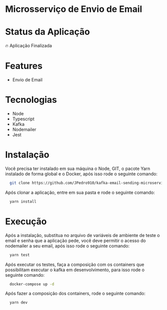 # Microsserviço de Envio de Email

# Status da Aplicação
<p>🔥 Aplicação Finalizada</p>

# Features
- Envio de Email

# Tecnologias
- Node
- Typescript
- Kafka
- Nodemailer
- Jest

# Instalação

Você precisa ter instalado em sua máquina o Node, GIT, o pacote Yarn instalado de forma global e o Docker, após isso rode o seguinte comando: 
```sh
  git clone https://github.com/JPedro910/kafka-email-sending-microservice.git
```
Após clonar a aplicação, entre em sua pasta e rode o seguinte comando:
```sh
  yarn install
```
# Execução

Após a instalação, substitua no arquivo de variáveis de ambiente de teste o email e senha que a aplicação pede, você deve permitir o acesso do nodemailer a seu email, após isso rode o seguinte comando:
```sh
  yarn test
```
Após executar os testes, faça a composição com os containers que possibilitam executar o kafka em desenvolvimento, para isso rode o seguinte comando:
```sh
  docker-compose up -d
```
Após fazer a composição dos containers, rode o seguinte comando:
```sh
  yarn dev
```
